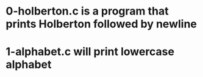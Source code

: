 # 0-holberton.c is a program that prints Holberton followed by newline
# 1-alphabet.c will print lowercase alphabet
